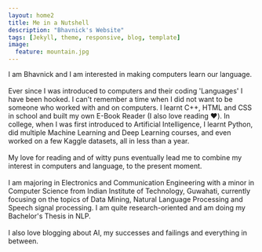 ```yaml
---
layout: home2
title: Me in a Nutshell
description: "Bhavnick's Website"
tags: [Jekyll, theme, responsive, blog, template]
image:
  feature: mountain.jpg
---
```


I am Bhavnick and I am interested in making computers learn our language.
<br/> <br/>
Ever since I was introduced to computers and their coding 'Languages' I have been hooked. I can't remember a time when I did not want to be someone who worked with and on computers. I learnt C++, HTML and CSS in school and built my own E-Book Reader (I also love reading :heart:). In college, when I was first introduced to Artificial Intelligence, I learnt Python, did multiple Machine Learning and Deep Learning courses, and even worked on a few Kaggle datasets, all in less than a year.
<br/> <br/>
My love for reading and of witty puns eventually lead me to combine my interest in computers and language, to the present moment.
<br/> <br/>
I am majoring in Electronics and Communication Engineering with a minor in Computer Science from Indian Institute of Technology, Guwahati, currently focusing on the topics of Data Mining, Natural Language Processing and Speech signal processing. I am quite research-oriented and am doing my Bachelor's Thesis in NLP.
<br/> <br/>
I also love blogging about AI, my successes and failings and everything in between. 
